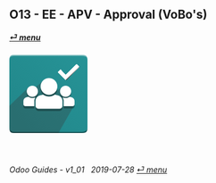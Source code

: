 ## O13 - EE - APV - Approval (VoBo's)
#### [_&#x23CE; menu_](/o13/ee/o13-ee-guides_menu.md)  
### ![apv](/doc/img/approval.png)

<br>

###### Odoo Guides - v1_01 &nbsp; 2019-07-28  [_&#x23CE; menu_](/o13/ee/o13-ee-guides_menu.md)  
